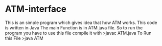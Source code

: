 # ATM-interface
This is an simple program which gives idea that how ATM works. This code is written in Java
The main Function is in ATM.java file.
So to run the program you have to use this file compile it with >javac ATM.java
To Run this File >java ATM

